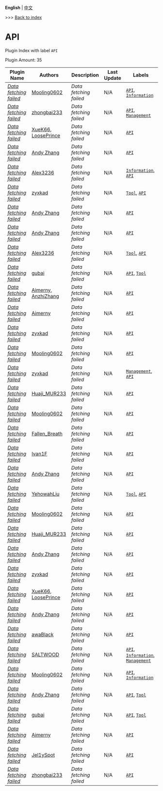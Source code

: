 **English** | [中文](readme-zh_cn.md)

\>\>\> [Back to index](/readme.md)

# API

Plugin Index with label `API`

Plugin Amount: 35

| Plugin Name | Authors | Description | Last Update | Labels |
| --- | --- | --- | --- | --- |
| [*Data fetching failed*](/plugins/async_rcon/readme.md) | [Mooling0602](https://github.com/Mooling0602) | *Data fetching failed* | N/A | [`API`](/labels/api/readme.md), [`Information`](/labels/information/readme.md) |
| [*Data fetching failed*](/plugins/connect_core/readme.md) | [zhongbai233](https://github.com/zhongbai2333) | *Data fetching failed* | N/A | [`API`](/labels/api/readme.md), [`Management`](/labels/management/readme.md) |
| [*Data fetching failed*](/plugins/cq_qq_api/readme.md) | [XueK66](https://github.com/XueK66), [LoosePrince](https://github.com/LoosePrince) | *Data fetching failed* | N/A | [`API`](/labels/api/readme.md) |
| [*Data fetching failed*](/plugins/database_api/readme.md) | [Andy Zhang](https://github.com/AnzhiZhang) | *Data fetching failed* | N/A | [`API`](/labels/api/readme.md) |
| [*Data fetching failed*](/plugins/daycount_nbt/readme.md) | [Alex3236](https://github.com/alex3236) | *Data fetching failed* | N/A | [`Information`](/labels/information/readme.md), [`API`](/labels/api/readme.md) |
| [*Data fetching failed*](/plugins/delayexe/readme.md) | [zyxkad](https://github.com/zyxkad) | *Data fetching failed* | N/A | [`Tool`](/labels/tool/readme.md), [`API`](/labels/api/readme.md) |
| [*Data fetching failed*](/plugins/dict_command_registration/readme.md) | [Andy Zhang](https://github.com/AnzhiZhang) | *Data fetching failed* | N/A | [`API`](/labels/api/readme.md) |
| [*Data fetching failed*](/plugins/fastapi_mcdr/readme.md) | [Andy Zhang](https://github.com/AnzhiZhang) | *Data fetching failed* | N/A | [`API`](/labels/api/readme.md) |
| [*Data fetching failed*](/plugins/faster_transfer/readme.md) | [Alex3236](https://github.com/alex3236) | *Data fetching failed* | N/A | [`Tool`](/labels/tool/readme.md), [`API`](/labels/api/readme.md) |
| [*Data fetching failed*](/plugins/hitokoto/readme.md) | [gubai](https://github.com/gubaiovo) | *Data fetching failed* | N/A | [`API`](/labels/api/readme.md), [`Tool`](/labels/tool/readme.md) |
| [*Data fetching failed*](/plugins/im_api/readme.md) | [Aimerny](https://github.com/Aimerny), [AnzhiZhang](https://github.com/AnzhiZhang) | *Data fetching failed* | N/A | [`API`](/labels/api/readme.md) |
| [*Data fetching failed*](/plugins/kook_api/readme.md) | [Aimerny](https://github.com/Aimerny) | *Data fetching failed* | N/A | [`API`](/labels/api/readme.md) |
| [*Data fetching failed*](/plugins/kpi/readme.md) | [zyxkad](https://github.com/zyxkad) | *Data fetching failed* | N/A | [`API`](/labels/api/readme.md) |
| [*Data fetching failed*](/plugins/location_api/readme.md) | [Mooling0602](https://github.com/Mooling0602) | *Data fetching failed* | N/A | [`API`](/labels/api/readme.md) |
| [*Data fetching failed*](/plugins/loginproxy/readme.md) | [zyxkad](https://github.com/zyxkad) | *Data fetching failed* | N/A | [`Management`](/labels/management/readme.md), [`API`](/labels/api/readme.md) |
| [*Data fetching failed*](/plugins/mc_uuid/readme.md) | [Huaji_MUR233](https://github.com/HuajiMUR233) | *Data fetching failed* | N/A | [`API`](/labels/api/readme.md) |
| [*Data fetching failed*](/plugins/mg_events/readme.md) | [Mooling0602](https://github.com/Mooling0602) | *Data fetching failed* | N/A | [`API`](/labels/api/readme.md) |
| [*Data fetching failed*](/plugins/minecraft_data_api/readme.md) | [Fallen_Breath](https://github.com/Fallen-Breath) | *Data fetching failed* | N/A | [`API`](/labels/api/readme.md) |
| [*Data fetching failed*](/plugins/minecraft_version_api/readme.md) | [Ivan1F](https://github.com/Ivan-1F) | *Data fetching failed* | N/A | [`API`](/labels/api/readme.md) |
| [*Data fetching failed*](/plugins/more_command_nodes/readme.md) | [Andy Zhang](https://github.com/AnzhiZhang) | *Data fetching failed* | N/A | [`API`](/labels/api/readme.md) |
| [*Data fetching failed*](/plugins/multi_rcon_api/readme.md) | [YehowahLiu](https://github.com/YehowahLiu) | *Data fetching failed* | N/A | [`Tool`](/labels/tool/readme.md), [`API`](/labels/api/readme.md) |
| [*Data fetching failed*](/plugins/mutils/readme.md) | [Mooling0602](https://github.com/Mooling0602) | *Data fetching failed* | N/A | [`API`](/labels/api/readme.md) |
| [*Data fetching failed*](/plugins/onebot_api/readme.md) | [Huaji_MUR233](https://github.com/HuajiMUR233) | *Data fetching failed* | N/A | [`API`](/labels/api/readme.md) |
| [*Data fetching failed*](/plugins/online_player_api/readme.md) | [Andy Zhang](https://github.com/AnzhiZhang) | *Data fetching failed* | N/A | [`API`](/labels/api/readme.md) |
| [*Data fetching failed*](/plugins/packet_parser/readme.md) | [zyxkad](https://github.com/zyxkad) | *Data fetching failed* | N/A | [`API`](/labels/api/readme.md) |
| [*Data fetching failed*](/plugins/player_ip_logger/readme.md) | [XueK66](https://github.com/XueK66), [LoosePrince](https://github.com/LoosePrince) | *Data fetching failed* | N/A | [`API`](/labels/api/readme.md) |
| [*Data fetching failed*](/plugins/qq_api/readme.md) | [Andy Zhang](https://github.com/AnzhiZhang) | *Data fetching failed* | N/A | [`API`](/labels/api/readme.md) |
| [*Data fetching failed*](/plugins/requirements/readme.md) | [awaBlack](https://github.com/Hi-awaBlack) | *Data fetching failed* | N/A | [`API`](/labels/api/readme.md) |
| [*Data fetching failed*](/plugins/telegram_chat/readme.md) | [SALTWOOD](https://github.com/SALTWOOD) | *Data fetching failed* | N/A | [`API`](/labels/api/readme.md), [`Information`](/labels/information/readme.md), [`Management`](/labels/management/readme.md) |
| [*Data fetching failed*](/plugins/url_preview/readme.md) | [Mooling0602](https://github.com/Mooling0602) | *Data fetching failed* | N/A | [`API`](/labels/api/readme.md), [`Information`](/labels/information/readme.md) |
| [*Data fetching failed*](/plugins/uuid_api/readme.md) | [Andy Zhang](https://github.com/AnzhiZhang) | *Data fetching failed* | N/A | [`API`](/labels/api/readme.md), [`Tool`](/labels/tool/readme.md) |
| [*Data fetching failed*](/plugins/uuid_api_remake/readme.md) | [gubai](https://github.com/gubaiovo) | *Data fetching failed* | N/A | [`API`](/labels/api/readme.md), [`Tool`](/labels/tool/readme.md) |
| [*Data fetching failed*](/plugins/whitelist_api/readme.md) | [Aimerny](https://github.com/Aimerny) | *Data fetching failed* | N/A | [`API`](/labels/api/readme.md) |
| [*Data fetching failed*](/plugins/xevents/readme.md) | [Jel1ySpot](https://github.com/Jel1ySpot) | *Data fetching failed* | N/A | [`API`](/labels/api/readme.md) |
| [*Data fetching failed*](/plugins/zhongbais_data_api/readme.md) | [zhongbai233](https://github.com/zhongbai2333) | *Data fetching failed* | N/A | [`API`](/labels/api/readme.md) |

